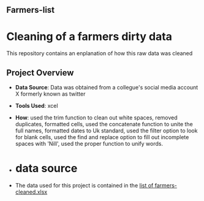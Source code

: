 ## Farmers-list

# Cleaning of a farmers dirty data

This repository contains an enplanation of how this raw data was cleaned
## Project Overview

- **Data Source**: Data was obtained from a collegue's social media account X formerly known as twitter
- **Tools Used**: xcel
- **How**: used the trim function to clean out white spaces, removed duplicates, formatted cells, used the concatenate function to unite the full names, formatted dates to Uk standard, used the filter option to look for blank cells, used the find and replace option to fill out incomplete spaces with 'Nill', used the proper function to unify words.

- # data source
- The data used for this project is contained in the [list of farmers-cleaned.xlsx](https://github.com/Ibukun-Oluwatosin/Farmers-list/blob/main/List%20of%20Farmers-cleaned%20data.xlsx)
